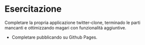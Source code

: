 # Esercitazione

Completare la propria applicazione twitter-clone, terminado le parti mancanti e ottimizzando magari con funzionalità aggiuntive.

- Completare pubblicando su Github Pages.

